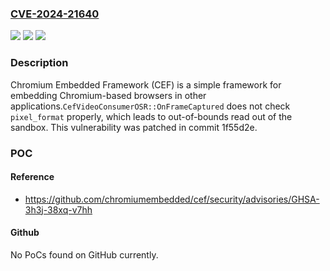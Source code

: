 ### [CVE-2024-21640](https://cve.mitre.org/cgi-bin/cvename.cgi?name=CVE-2024-21640)
![](https://img.shields.io/static/v1?label=Product&message=cef&color=blue)
![](https://img.shields.io/static/v1?label=Version&message=%3C%20commit%201f55d2e%20&color=brightgreen)
![](https://img.shields.io/static/v1?label=Vulnerability&message=CWE-125%3A%20Out-of-bounds%20Read&color=brightgreen)

### Description

Chromium Embedded Framework (CEF) is a simple framework for embedding Chromium-based browsers in other applications.`CefVideoConsumerOSR::OnFrameCaptured` does not check `pixel_format` properly, which leads to out-of-bounds read out of the sandbox. This vulnerability was patched in commit 1f55d2e.

### POC

#### Reference
- https://github.com/chromiumembedded/cef/security/advisories/GHSA-3h3j-38xq-v7hh

#### Github
No PoCs found on GitHub currently.

